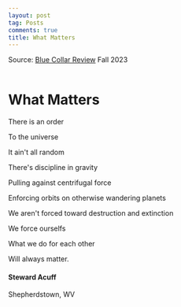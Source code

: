 ```yaml
---
layout: post
tag: Posts
comments: true
title: What Matters
---
```


Source: [Blue Collar Review](https://www.angelfire.com/va/bcr/) Fall 2023
<br><br>

# What Matters

There is an order

To the universe

It ain't all random

There's discipline in gravity

Pulling against centrifugal force

Enforcing orbits on otherwise wandering planets

We aren't forced toward destruction and extinction

We force ourselfs

What we do for each other

Will always matter.

#### Steward Acuff

Shepherdstown, WV
